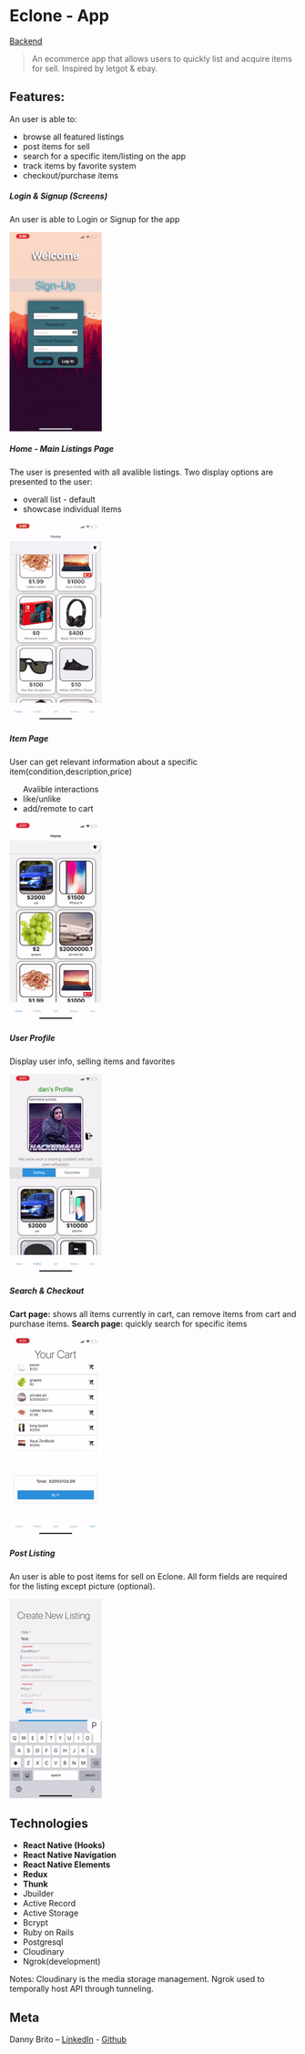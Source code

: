 # Eclone - App

[Backend](https://github.com/DannyBrito/Eclone-backend)

> An ecommerce app that allows users to quickly list and acquire items for sell. Inspired by letgot & ebay.


## Features:
An user is able to:
<ul> 
    <li />browse all featured listings
    <li />post items for sell
    <li />search for a specific item/listing on the app
    <li />track items by favorite system
    <li />checkout/purchase items
</ul>

##### Login & Signup (Screens)
An user is able to Login or Signup for the app

![](./docs/StartScreens.gif)

##### Home - Main Listings Page
The user is presented with all avalible listings. Two display options are presented to the user:
<ul>
<li/> overall list - default 
<li/> showcase individual items 
</ul>

![](./docs/HomeScreen.gif)

##### Item Page
User can get relevant information about a specific item(condition,description,price)

<ul>Avalible interactions
<li/> like/unlike
<li/> add/remote to cart
</ul>

![](./docs/ListingScreen.gif)

##### User Profile
Display user info, selling items and favorites

![](./docs/Profile.gif)

##### Search & Checkout
<b>Cart page:</b> shows all items currently in cart, can remove items from cart and purchase items.
<b>Search page:</b> quickly search for specific items

![](./docs/SearchCart.gif)

##### Post Listing
An user is able to post items for sell on Eclone. All form fields are required for the listing except picture (optional).

![](./docs/Sell.gif)

## Technologies


<ul>
<li /><b>React Native (Hooks)</b>
<li /><b>React Native Navigation</b>
<li /><b>React Native Elements</b>
<li /><b>Redux</b>
<li /><b>Thunk</b>
<li />Jbuilder
<li />Active Record
<li />Active Storage
<li />Bcrypt
<li />Ruby on Rails
<li />Postgresql
<li />Cloudinary
<li />Ngrok(development)
</ul>

Notes:
Cloudinary is the media storage management.
Ngrok used to temporally host API through tunneling.

## Meta

Danny Brito – [LinkedIn](https://www.linkedin.com/in/dannybrito) - [Github](https://github.com/DannyBrito)



